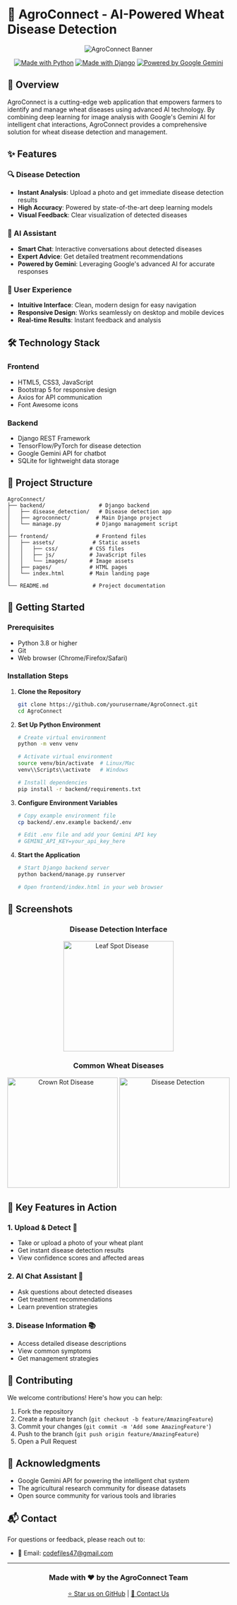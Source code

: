 # 🌾 AgroConnect - AI-Powered Wheat Disease Detection

<div align="center">

![AgroConnect Banner](frontend/assets/images/diseases/00041.jpg)

[![Made with Python](https://img.shields.io/badge/Made%20with-Python-1f425f.svg)](https://www.python.org/)
[![Made with Django](https://img.shields.io/badge/Made%20with-Django-092E20?logo=django)](https://www.djangoproject.com/)
[![Powered by Google Gemini](https://img.shields.io/badge/Powered%20by-Google%20Gemini-4285F4?logo=google)](https://deepmind.google/technologies/gemini/)

</div>

## 🚀 Overview

AgroConnect is a cutting-edge web application that empowers farmers to identify and manage wheat diseases using advanced AI technology. By combining deep learning for image analysis with Google's Gemini AI for intelligent chat interactions, AgroConnect provides a comprehensive solution for wheat disease detection and management.

## ✨ Features

### 🔍 Disease Detection
- **Instant Analysis**: Upload a photo and get immediate disease detection results
- **High Accuracy**: Powered by state-of-the-art deep learning models
- **Visual Feedback**: Clear visualization of detected diseases

### 🤖 AI Assistant
- **Smart Chat**: Interactive conversations about detected diseases
- **Expert Advice**: Get detailed treatment recommendations
- **Powered by Gemini**: Leveraging Google's advanced AI for accurate responses

### 💫 User Experience
- **Intuitive Interface**: Clean, modern design for easy navigation
- **Responsive Design**: Works seamlessly on desktop and mobile devices
- **Real-time Results**: Instant feedback and analysis

## 🛠️ Technology Stack

### Frontend
- HTML5, CSS3, JavaScript
- Bootstrap 5 for responsive design
- Axios for API communication
- Font Awesome icons

### Backend
- Django REST Framework
- TensorFlow/PyTorch for disease detection
- Google Gemini API for chatbot
- SQLite for lightweight data storage

## 📂 Project Structure
```
AgroConnect/
├── backend/                 # Django backend
│   ├── disease_detection/   # Disease detection app
│   ├── agroconnect/        # Main Django project
│   └── manage.py           # Django management script
│
├── frontend/               # Frontend files
│   ├── assets/            # Static assets
│   │   ├── css/          # CSS files
│   │   ├── js/           # JavaScript files
│   │   └── images/       # Image assets
│   ├── pages/            # HTML pages
│   └── index.html        # Main landing page
│
└── README.md              # Project documentation
```

## 🚀 Getting Started

### Prerequisites
- Python 3.8 or higher
- Git
- Web browser (Chrome/Firefox/Safari)

### Installation Steps

1. **Clone the Repository**
   ```bash
   git clone https://github.com/yourusername/AgroConnect.git
   cd AgroConnect
   ```

2. **Set Up Python Environment**
   ```bash
   # Create virtual environment
   python -m venv venv
   
   # Activate virtual environment
   source venv/bin/activate  # Linux/Mac
   venv\\Scripts\\activate   # Windows
   
   # Install dependencies
   pip install -r backend/requirements.txt
   ```

3. **Configure Environment Variables**
   ```bash
   # Copy example environment file
   cp backend/.env.example backend/.env
   
   # Edit .env file and add your Gemini API key
   # GEMINI_API_KEY=your_api_key_here
   ```

4. **Start the Application**
   ```bash
   # Start Django backend server
   python backend/manage.py runserver
   
   # Open frontend/index.html in your web browser
   ```

## 📸 Screenshots

<div align="center">

### Disease Detection Interface
<img src="frontend/assets/images/diseases/ls_1.jpg" width="250" alt="Leaf Spot Disease">

### Common Wheat Diseases
<img src="frontend/assets/images/diseases/crr_1.jpg" width="250" alt="Crown Rot Disease">
<img src="frontend/assets/images/diseases/00011.jpg" width="250" alt="Disease Detection">

</div>

## 🌟 Key Features in Action

### 1. Upload & Detect 📸
- Take or upload a photo of your wheat plant
- Get instant disease detection results
- View confidence scores and affected areas

### 2. AI Chat Assistant 🤖
- Ask questions about detected diseases
- Get treatment recommendations
- Learn prevention strategies

### 3. Disease Information 📚
- Access detailed disease descriptions
- View common symptoms
- Get management strategies

## 🤝 Contributing

We welcome contributions! Here's how you can help:

1. Fork the repository
2. Create a feature branch (`git checkout -b feature/AmazingFeature`)
3. Commit your changes (`git commit -m 'Add some AmazingFeature'`)
4. Push to the branch (`git push origin feature/AmazingFeature`)
5. Open a Pull Request

## 🙏 Acknowledgments

- Google Gemini API for powering the intelligent chat system
- The agricultural research community for disease datasets
- Open source community for various tools and libraries

## 📬 Contact

For questions or feedback, please reach out to:
- 📧 Email: codefiles47@gmail.com

---

<div align="center">

### Made with ❤️ by the AgroConnect Team

[⭐ Star us on GitHub]([https://github.com/ahmed2231web/AgroConnect](https://github.com/ahmed2231web/Wheat-Disease-Detection.git)) | [📧 Contact Us](mailto:codefiles47@gmail.com)

</div>
